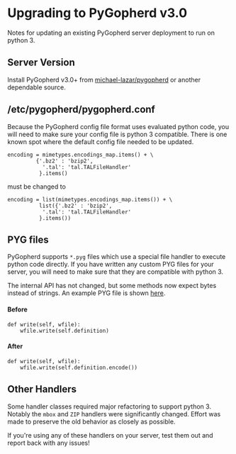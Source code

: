 # Upgrading to PyGopherd v3.0

Notes for updating an existing PyGopherd server deployment to run on python 3.

## Server Version

Install PyGopherd v3.0+ from [michael-lazar/pygopherd](https://github.com/michael-lazar/pygopherd)
or another dependable source.

## /etc/pygopherd/pygopherd.conf

Because the PyGopherd config file format uses evaluated python code, you will
need to make sure your config file is python 3 compatible.
There is one known spot where the default config file needed to be updated.

```
encoding = mimetypes.encodings_map.items() + \
         {'.bz2' : 'bzip2',
           '.tal': 'tal.TALFileHandler'
          }.items()
```

must be changed to

```
encoding = list(mimetypes.encodings_map.items()) + \
          list({'.bz2' : 'bzip2',
           '.tal': 'tal.TALFileHandler'
          }.items())
```



## PYG files

PyGopherd supports ``*.pyg`` files which use a special file handler to execute
python code directly. If you have written any custom PYG files for your server,
you will need to make sure that they are compatible with python 3.

The internal API has not changed, but some methods now expect bytes instead of
strings. An example PYG file is shown [here](testdata/testfile.pyg).

#### Before

```
def write(self, wfile):
    wfile.write(self.definition)
```

#### After

```
def write(self, wfile):
    wfile.write(self.definition.encode())
```

## Other Handlers

Some handler classes required major refactoring to support python 3. Notably
the ``mbox`` and ``ZIP`` handlers were significantly changed. Effort was made
to preserve the old behavior as closely as possible.

If you're using any of these handlers on your server, test them out and report
back with any issues!
